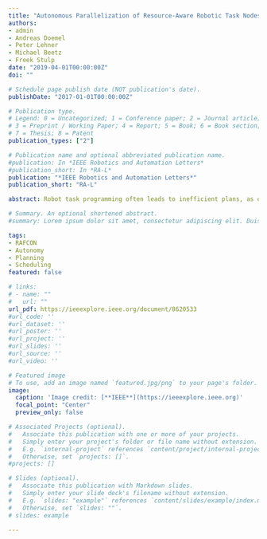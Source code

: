 ```yaml
---
title: "Autonomous Parallelization of Resource-Aware Robotic Task Nodes"
authors:
- admin
- Andreas Doemel
- Peter Lehner
- Michael Beetz
- Freek Stulp
date: "2019-04-01T00:00:00Z"
doi: ""

# Schedule page publish date (NOT publication's date).
publishDate: "2017-01-01T00:00:00Z"

# Publication type.
# Legend: 0 = Uncategorized; 1 = Conference paper; 2 = Journal article;
# 3 = Preprint / Working Paper; 4 = Report; 5 = Book; 6 = Book section;
# 7 = Thesis; 8 = Patent
publication_types: ["2"]

# Publication name and optional abbreviated publication name.
#publication: In *IEEE Robotics and Automation Letters*
#publication_short: In *RA-L*
publication: "*IEEE Robotics and Automation Letters*"
publication_short: "RA-L"

abstract: Robot task programming often leads to inefficient plans, as opportunities for parallelization and precomputation are usually not exploited by the programmer. This inefficiency is often especially obvious in mobile manipulation, where path planning and pose estimation algorithms are time-consuming operations. In this paper, we introduce the concept of Resource-Aware Task Nodes (RATNs), a powerful descriptive action model for robots. Next, we propose an algorithm that executes so-called Concurrent Dataflow Task Networks (CDTNs), robot plans consisting of RATNs. It optimizes programmed plans based on two sources of information. 1) The control flow represented in the original task plan, whose constraints are relaxed to generate opportunities for parallelization and precomputation. 2) Dependencies between actions pertaining to resources, data flows and world model changes, the latter being equivalent to preconditions and effects. CDTNs have been integrated in our open-source task programming framework RAFCON, and we show that it leads to 11-29% improvement in terms of execution time in two simulated mobile manipulation scenarios.

# Summary. An optional shortened abstract.
#summary: Lorem ipsum dolor sit amet, consectetur adipiscing elit. Duis posuere tellus ac convallis placerat. Proin tincidunt magna sed ex sollicitudin condimentum.

tags:
- RAFCON
- Autonomy
- Planning
- Scheduling
featured: false

# links:
# - name: ""
#   url: ""
url_pdf: https://ieeexplore.ieee.org/document/8620533
#url_code: ''
#url_dataset: ''
#url_poster: ''
#url_project: ''
#url_slides: ''
#url_source: ''
#url_video: ''

# Featured image
# To use, add an image named `featured.jpg/png` to your page's folder. 
image:
  caption: 'Image credit: [**IEEE**](https://ieeexplore.ieee.org)'
  focal_point: "Center"
  preview_only: false

# Associated Projects (optional).
#   Associate this publication with one or more of your projects.
#   Simply enter your project's folder or file name without extension.
#   E.g. `internal-project` references `content/project/internal-project/index.md`.
#   Otherwise, set `projects: []`.
#projects: []

# Slides (optional).
#   Associate this publication with Markdown slides.
#   Simply enter your slide deck's filename without extension.
#   E.g. `slides: "example"` references `content/slides/example/index.md`.
#   Otherwise, set `slides: ""`.
# slides: example

---
```

